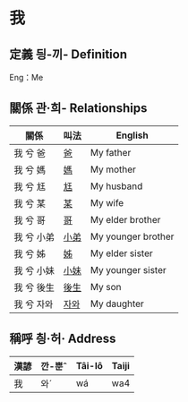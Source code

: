 # 我
## 定義 딍-끼- Definition




Eng：Me

## 關係 관·희- Relationships

關係 | 叫法 | English
--- | --- | --- 
我 兮 爸 | [爸](member2.md) | My father
我 兮 媽 | [媽](member3.md) | My mother
我 兮 尪 | [尪](member17.md) | My husband
我 兮 某 | [某](member18.md) | My wife
我 兮 哥 | [哥](member4.md) | My elder brother
我 兮 小弟 | [小弟](member6.md) | My younger brother
我 兮 姊 | [姊](member5.md) | My elder sister
我 兮 小妹 | [小妹](member7.md) | My younger sister
我 兮 後生 | [後生](member19.md) | My son
我 兮 자와 | [자와](member20.md) | My daughter


## 稱呼 칑·허· Address

漢諺 | 깐-뿐ˆ | Tâi-lô | Taiji
--- | --- | --- | --- 
我 | 와ˊ | wá | wa4 
